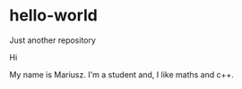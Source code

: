 # hello-world
Just another repository

Hi 

My name is Mariusz. 
I'm a student and, I like maths and c++.
